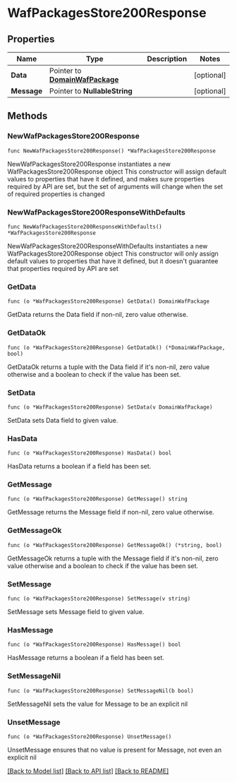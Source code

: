 # WafPackagesStore200Response

## Properties

Name | Type | Description | Notes
------------ | ------------- | ------------- | -------------
**Data** | Pointer to [**DomainWafPackage**](DomainWafPackage.md) |  | [optional] 
**Message** | Pointer to **NullableString** |  | [optional] 

## Methods

### NewWafPackagesStore200Response

`func NewWafPackagesStore200Response() *WafPackagesStore200Response`

NewWafPackagesStore200Response instantiates a new WafPackagesStore200Response object
This constructor will assign default values to properties that have it defined,
and makes sure properties required by API are set, but the set of arguments
will change when the set of required properties is changed

### NewWafPackagesStore200ResponseWithDefaults

`func NewWafPackagesStore200ResponseWithDefaults() *WafPackagesStore200Response`

NewWafPackagesStore200ResponseWithDefaults instantiates a new WafPackagesStore200Response object
This constructor will only assign default values to properties that have it defined,
but it doesn't guarantee that properties required by API are set

### GetData

`func (o *WafPackagesStore200Response) GetData() DomainWafPackage`

GetData returns the Data field if non-nil, zero value otherwise.

### GetDataOk

`func (o *WafPackagesStore200Response) GetDataOk() (*DomainWafPackage, bool)`

GetDataOk returns a tuple with the Data field if it's non-nil, zero value otherwise
and a boolean to check if the value has been set.

### SetData

`func (o *WafPackagesStore200Response) SetData(v DomainWafPackage)`

SetData sets Data field to given value.

### HasData

`func (o *WafPackagesStore200Response) HasData() bool`

HasData returns a boolean if a field has been set.

### GetMessage

`func (o *WafPackagesStore200Response) GetMessage() string`

GetMessage returns the Message field if non-nil, zero value otherwise.

### GetMessageOk

`func (o *WafPackagesStore200Response) GetMessageOk() (*string, bool)`

GetMessageOk returns a tuple with the Message field if it's non-nil, zero value otherwise
and a boolean to check if the value has been set.

### SetMessage

`func (o *WafPackagesStore200Response) SetMessage(v string)`

SetMessage sets Message field to given value.

### HasMessage

`func (o *WafPackagesStore200Response) HasMessage() bool`

HasMessage returns a boolean if a field has been set.

### SetMessageNil

`func (o *WafPackagesStore200Response) SetMessageNil(b bool)`

 SetMessageNil sets the value for Message to be an explicit nil

### UnsetMessage
`func (o *WafPackagesStore200Response) UnsetMessage()`

UnsetMessage ensures that no value is present for Message, not even an explicit nil

[[Back to Model list]](../README.md#documentation-for-models) [[Back to API list]](../README.md#documentation-for-api-endpoints) [[Back to README]](../README.md)


